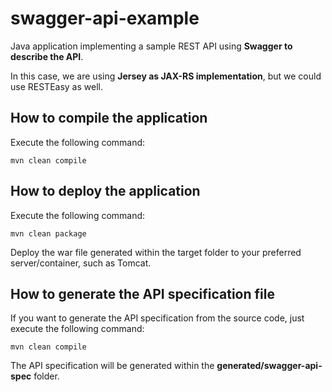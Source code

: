 # swagger-api-example
Java application implementing a sample REST API using **Swagger to describe the API**.

In this case, we are using **Jersey as JAX-RS implementation**, but we could use RESTEasy as well.

## How to compile the application

Execute the following command:

```
mvn clean compile
```

## How to deploy the application

Execute the following command:

```
mvn clean package
```

Deploy the war file generated within the target folder to your preferred server/container, such as Tomcat.

## How to generate the API specification file

If you want to generate the API specification from the source code, just execute the following command:

```
mvn clean compile
```

The API specification will be generated within the **generated/swagger-api-spec** folder.
